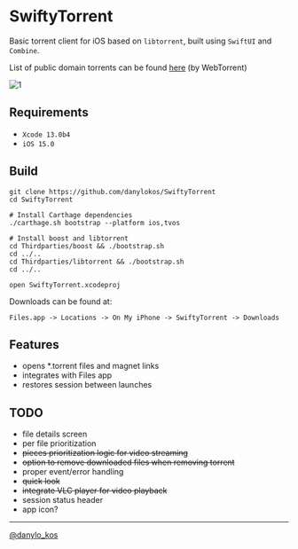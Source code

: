 
# SwiftyTorrent

Basic torrent client for iOS based on `libtorrent`, built using `SwiftUI` and `Combine`.

List of public domain torrents can be found [here](https://webtorrent.io/free-torrents) (by WebTorrent)

![1](Screenshots/1.png)

## Requirements

- `Xcode 13.0b4`
- `iOS 15.0`

## Build

    git clone https://github.com/danylokos/SwiftyTorrent
    cd SwiftyTorrent

    # Install Carthage dependencies
    ./carthage.sh bootstrap --platform ios,tvos

    # Install boost and libtorrent
    cd Thirdparties/boost && ./bootstrap.sh
    cd ../..
    cd Thirdparties/libtorrent && ./bootstrap.sh
    cd ../..
    
    open SwiftyTorrent.xcodeproj

Downloads can be found at:

    Files.app -> Locations -> On My iPhone -> SwiftyTorrent -> Downloads

## Features

- opens *.torrent files and magnet links
- integrates with Files app
- restores session between launches

## TODO

- file details screen
- per file prioritization
- ~~pieces prioritization logic for video streaming~~
- ~~option to remove downloaded files when removing torrent~~
- proper event/error handling
- ~~quick look~~
- ~~integrate VLC player for video playback~~
- session status header
- app icon?

___
[@danylo_kos](https://twitter.com/danylo_kos)
